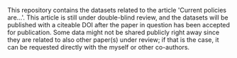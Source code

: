 This repository contains the datasets related to the article 'Current policies are...'. This article is still under double-blind review, and the datasets will be published with a citeable DOI after the paper in question has been accepted for publication. Some data might not be shared publicly right away since they are related to also other paper(s) under review; if that is the case, it can be requested directly with the myself or other co-authors.
